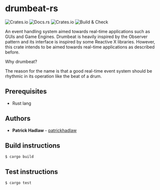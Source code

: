 # drumbeat-rs

![Crates.io](https://img.shields.io/crates/v/drumbeat) ![Docs.rs](https://docs.rs/drumbeat/badge.svg) ![Crates.io](https://img.shields.io/crates/d/drumbeat) ![Build & Check](https://github.com/patrickhadlaw/drumbeat-rs/workflows/Build%20&%20Check/badge.svg)

An event handling system aimed towards real-time applications such as GUIs and Game Engines. Drumbeat is heavily inspired by the Observer pattern and its interface is inspired by some Reactive X libraries. However, this crate intends to be aimed towards real-time applications as described before.

Why drumbeat?

The reason for the name is that a good real-time event system should be rhythmic in its operation like the beat of a drum.

## Prerequisites

* Rust lang

## Authors

* **Patrick Hadlaw** - [patrickhadlaw](https://github.com/patrickhadlaw)

## Build instructions

```
$ cargo build
```

## Test instructions

```
$ cargo test
```
